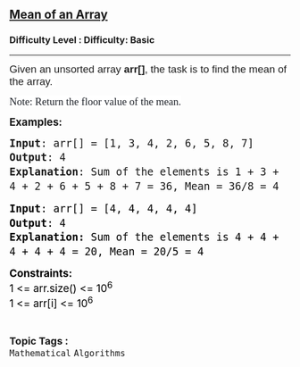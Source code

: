 <h2><a href="https://www.geeksforgeeks.org/problems/mean0021/1?page=1&difficulty=Basic&status=unsolved&sortBy=submissions">Mean of an Array</a></h2><h3>Difficulty Level : Difficulty: Basic</h3><hr><div class="problems_problem_content__Xm_eO"><p><span style="font-size: 14pt;"><span style="box-sizing: inherit; font-family: sofia-pro, sans-serif; color: rgba(0, 0, 0, 0.87); white-space-collapse: preserve; background-color: #ffffff;" data-lexical-text="true">Given an unsorted array </span><span style="box-sizing: inherit; font-weight: bolder; font-family: sofia-pro, sans-serif; color: rgba(0, 0, 0, 0.87); white-space-collapse: preserve; background-color: #ffffff;" data-lexical-text="true">arr<strong>[</strong></span><span style="box-sizing: inherit; font-family: sofia-pro, sans-serif; color: rgba(0, 0, 0, 0.87); white-space-collapse: preserve; background-color: #ffffff;" data-lexical-text="true"><strong>]</strong>, the task is to find the mean of the array. </span></span></p>
<p><span style="color: #1e2229; font-family: Nunito; font-size: 14pt; background-color: #ffffff;">Note: Return the floor value of the mean.</span></p>
<p><span style="font-size: 14pt;"><strong>Examples:</strong></span></p>
<p><span id="docs-internal-guid-fe7bc5c6-7fff-0b45-ed17-2cba5ebd6719"></span></p>
<pre dir="ltr" style="font-family: Arial, sans-serif; font-size: 18.6667px; line-height: 1.38; margin-top: 0pt; margin-bottom: 0pt;"><span style="font-size: 14pt; font-variant-numeric: normal; font-variant-east-asian: normal; font-variant-alternates: normal; font-variant-position: normal; font-variant-emoji: normal; vertical-align: baseline; text-wrap-mode: wrap; font-family: terminal, monaco, monospace;"><strong>Input</strong>: arr[] = [1, 3, 4, 2, 6, 5, 8, 7]</span><br><span style="font-size: 14pt; font-variant-numeric: normal; font-variant-east-asian: normal; font-variant-alternates: normal; font-variant-position: normal; font-variant-emoji: normal; vertical-align: baseline; text-wrap-mode: wrap; font-family: terminal, monaco, monospace;"><strong>Output</strong>: 4</span><br><span style="font-size: 14pt; font-variant-numeric: normal; font-variant-east-asian: normal; font-variant-alternates: normal; font-variant-position: normal; font-variant-emoji: normal; vertical-align: baseline; text-wrap-mode: wrap; font-family: terminal, monaco, monospace;"><strong>Explanation</strong>: Sum of the elements is 1 + 3 + 4 + 2 + 6 + 5 + 8 + 7 = 36, Mean = 36/8 = 4</span></pre>
<p><span style="font-size: 14pt;"><span id="docs-internal-guid-5df1ba42-7fff-5fb3-2a38-dfc42b417b17"></span></span></p>
<pre dir="ltr" style="font-family: Arial, sans-serif; font-size: 18.6667px; line-height: 1.38; margin-top: 0pt; margin-bottom: 0pt;"><span style="font-size: 14pt; font-family: terminal, monaco, monospace; color: #000000; background-color: transparent; font-weight: 400; font-style: normal; font-variant: normal; text-decoration: none; vertical-align: baseline; white-space: pre-wrap;"><strong>Input</strong>: arr[] = [4, 4, 4, 4, 4]</span><br><span style="font-size: 14pt; font-family: terminal, monaco, monospace; color: #000000; background-color: transparent; font-weight: 400; font-style: normal; font-variant: normal; text-decoration: none; vertical-align: baseline; white-space: pre-wrap;"><strong>Output</strong>: 4</span><br><span style="font-size: 14pt; font-family: terminal, monaco, monospace; color: #000000; background-color: transparent; font-weight: 400; font-style: normal; font-variant: normal; text-decoration: none; vertical-align: baseline; white-space: pre-wrap;"><strong>Explanation:</strong> Sum of the elements is 4 + 4 + 4 + 4 + 4 = 20, Mean = 20/5 = 4<br></span></pre>
<p><span style="font-size: 14pt; font-family: terminal, monaco, monospace; color: #000000; background-color: transparent; font-weight: 400; font-style: normal; font-variant: normal; text-decoration: none; vertical-align: baseline; white-space: pre-wrap;"><strong style="font-family: -apple-system, BlinkMacSystemFont, 'Segoe UI', Roboto, Oxygen, Ubuntu, Cantarell, 'Open Sans', 'Helvetica Neue', sans-serif;">Constraints:</strong><br style="font-family: -apple-system, BlinkMacSystemFont, 'Segoe UI', Roboto, Oxygen, Ubuntu, Cantarell, 'Open Sans', 'Helvetica Neue', sans-serif;"><span style="font-family: -apple-system, BlinkMacSystemFont, 'Segoe UI', Roboto, Oxygen, Ubuntu, Cantarell, 'Open Sans', 'Helvetica Neue', sans-serif;">1 &lt;= arr.size() &lt;= 10</span><sup style="font-family: -apple-system, BlinkMacSystemFont, 'Segoe UI', Roboto, Oxygen, Ubuntu, Cantarell, 'Open Sans', 'Helvetica Neue', sans-serif;">6</sup><br style="font-family: -apple-system, BlinkMacSystemFont, 'Segoe UI', Roboto, Oxygen, Ubuntu, Cantarell, 'Open Sans', 'Helvetica Neue', sans-serif;"><span style="font-family: -apple-system, BlinkMacSystemFont, 'Segoe UI', Roboto, Oxygen, Ubuntu, Cantarell, 'Open Sans', 'Helvetica Neue', sans-serif;">1 &lt;= arr[i] &lt;= 10</span><sup style="font-family: -apple-system, BlinkMacSystemFont, 'Segoe UI', Roboto, Oxygen, Ubuntu, Cantarell, 'Open Sans', 'Helvetica Neue', sans-serif;">6</sup></span></p></div><br><p><span style=font-size:18px><strong>Topic Tags : </strong><br><code>Mathematical</code>&nbsp;<code>Algorithms</code>&nbsp;